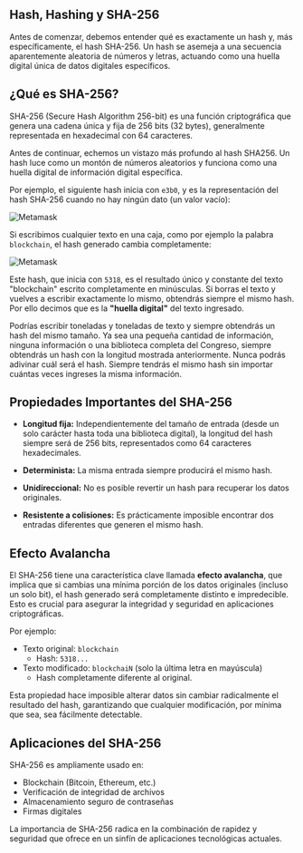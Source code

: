 ## **Hash, Hashing y SHA-256**

Antes de comenzar, debemos entender qué es exactamente un hash y, más específicamente, el hash SHA-256. Un hash se asemeja a una secuencia aparentemente aleatoria de números y letras, actuando como una huella digital única de datos digitales específicos.

## ¿Qué es SHA-256?

SHA-256 (Secure Hash Algorithm 256-bit) es una función criptográfica que genera una cadena única y fija de 256 bits (32 bytes), generalmente representada en hexadecimal con 64 caracteres.

Antes de continuar, echemos un vistazo más profundo al hash SHA256. Un hash luce como un montón de números aleatorios y funciona como una huella digital de información digital específica.

Por ejemplo, el siguiente hash inicia con `e3b0`, y es la representación del hash SHA-256 cuando no hay ningún dato (un valor vacío):

![Metamask](https://raw.githubusercontent.com/spo0ds/Journey-to-become-a-Blockchain-Engineer/refs/heads/main/Day02/Images/a18.png)

Si escribimos cualquier texto en una caja, como por ejemplo la palabra `blockchain`, el hash generado cambia completamente:

![Metamask](https://raw.githubusercontent.com/spo0ds/Journey-to-become-a-Blockchain-Engineer/refs/heads/main/Day02/Images/a19.png)

Este hash, que inicia con `5318`, es el resultado único y constante del texto "blockchain" escrito completamente en minúsculas. Si borras el texto y vuelves a escribir exactamente lo mismo, obtendrás siempre el mismo hash. Por ello decimos que es la **"huella digital"** del texto ingresado.

Podrías escribir toneladas y toneladas de texto y siempre obtendrás un hash del mismo tamaño. Ya sea una pequeña cantidad de información, ninguna información o una biblioteca completa del Congreso, siempre obtendrás un hash con la longitud mostrada anteriormente. Nunca podrás adivinar cuál será el hash. Siempre tendrás el mismo hash sin importar cuántas veces ingreses la misma información.

## Propiedades Importantes del SHA-256

- **Longitud fija:** Independientemente del tamaño de entrada (desde un solo carácter hasta toda una biblioteca digital), la longitud del hash siempre será de 256 bits, representados como 64 caracteres hexadecimales.

- **Determinista:** La misma entrada siempre producirá el mismo hash.

- **Unidireccional:** No es posible revertir un hash para recuperar los datos originales.

- **Resistente a colisiones:** Es prácticamente imposible encontrar dos entradas diferentes que generen el mismo hash.

## Efecto Avalancha

El SHA-256 tiene una característica clave llamada **efecto avalancha**, que implica que si cambias una mínima porción de los datos originales (incluso un solo bit), el hash generado será completamente distinto e impredecible. Esto es crucial para asegurar la integridad y seguridad en aplicaciones criptográficas.

Por ejemplo:
- Texto original: `blockchain`
  - Hash: `5318...`
- Texto modificado: `blockchaiN` (solo la última letra en mayúscula)
  - Hash completamente diferente al original.

Esta propiedad hace imposible alterar datos sin cambiar radicalmente el resultado del hash, garantizando que cualquier modificación, por mínima que sea, sea fácilmente detectable.

## Aplicaciones del SHA-256

SHA-256 es ampliamente usado en:

- Blockchain (Bitcoin, Ethereum, etc.)
- Verificación de integridad de archivos
- Almacenamiento seguro de contraseñas
- Firmas digitales

La importancia de SHA-256 radica en la combinación de rapidez y seguridad que ofrece en un sinfín de aplicaciones tecnológicas actuales.

